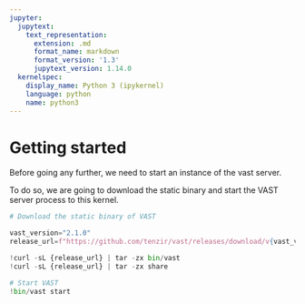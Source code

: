 ```yaml
---
jupyter:
  jupytext:
    text_representation:
      extension: .md
      format_name: markdown
      format_version: '1.3'
      jupytext_version: 1.14.0
  kernelspec:
    display_name: Python 3 (ipykernel)
    language: python
    name: python3
---
```


# Getting started

Before going any further, we need to start an instance of the vast server. 

To do so, we are going to download the static binary and start the VAST server process to this kernel.

```python
# Download the static binary of VAST

vast_version="2.1.0"
release_url=f"https://github.com/tenzir/vast/releases/download/v{vast_version}/vast-linux-static.tar.gz"

!curl -sL {release_url} | tar -zx bin/vast
!curl -sL {release_url} | tar -zx share
```

```python
# Start VAST
!bin/vast start
```
